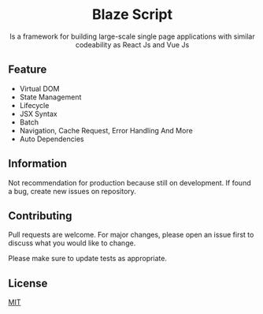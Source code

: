 <div align="center">

# Blaze Script

Is a framework for building large-scale single page applications with similar codeability as React Js and Vue Js

</div>

## Feature

-   Virtual DOM
-   State Management
-   Lifecycle
-   JSX Syntax
-   Batch
-   Navigation, Cache Request, Error Handling And More
-   Auto Dependencies

## Information

Not recommendation for production because still on development. If found a bug, create new issues on repository.

## Contributing

Pull requests are welcome. For major changes, please open an issue first to discuss what you would like to change.

Please make sure to update tests as appropriate.

## License

[MIT](https://choosealicense.com/licenses/mit/)